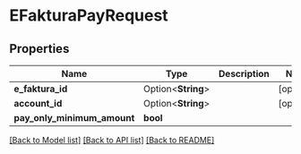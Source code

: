 # EFakturaPayRequest

## Properties

Name | Type | Description | Notes
------------ | ------------- | ------------- | -------------
**e_faktura_id** | Option<**String**> |  | [optional]
**account_id** | Option<**String**> |  | [optional]
**pay_only_minimum_amount** | **bool** |  | 

[[Back to Model list]](../README.md#documentation-for-models) [[Back to API list]](../README.md#documentation-for-api-endpoints) [[Back to README]](../README.md)


